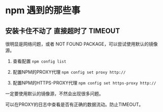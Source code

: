# npm 遇到的那些事

## 安装卡住不动了 直接超时了 TIMEOUT

很明显是网络问题，或者 NOT FOUND PACKAGE，可以尝试使用默认的镜像源。

1. 查看配置 `npm config list`

2. 配置NPM的PROXY代理 `npm config set proxy http://`

3. 配置NPM的HTTPS-PROXY代理 `npm config set https-proxy http://`

一定要使用默认的镜像源，不然会出现很多问题。

可以在PROXY的日志中查看是否有正确的数据流动。防止TIMEOUT。